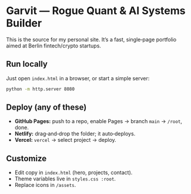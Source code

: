 # Garvit — Rogue Quant & AI Systems Builder

This is the source for my personal site. It’s a fast, single‑page portfolio aimed at Berlin fintech/crypto startups.

## Run locally
Just open `index.html` in a browser, or start a simple server:
```bash
python -m http.server 8080
```

## Deploy (any of these)
- **GitHub Pages:** push to a repo, enable Pages → branch `main` → `/root`, done.
- **Netlify:** drag‑and‑drop the folder; it auto‑deploys.
- **Vercel:** `vercel` → select project → deploy.

## Customize
- Edit copy in `index.html` (hero, projects, contact).
- Theme variables live in `styles.css :root`.
- Replace icons in `/assets`.
